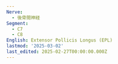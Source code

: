 ```yaml
---
Nerve:
  - 後骨間神経
Segment:
  - C7
  - C8
English: Extensor Pollicis Longus (EPL)
lastmod: '2025-03-02'
last_edited: 2025-02-27T00:00:00.000Z
---
```




